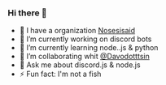 ### Hi there 👋

<!--
**Vic0005/Vic0005** is a ✨ _special_ ✨ repository because its `README.md` (this file) appears on your GitHub profile.--->

- 🏢 I have a organization [Nosesisaid](https://www.github.com/Nosesisaid)
- 🔭 I’m currently working on discord bots
- 🌱 I’m currently learning node..js & python
- 👯 I’m collaborating whit [@Davodotttsin](https://github.com/Davodotttsin)
- 💬 Ask me about discord.js & node.js
- ⚡ Fun fact: I'm not a fish 


